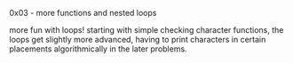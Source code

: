 0x03 - more functions and nested loops

more fun with loops! starting with simple checking character functions, the loops get slightly more advanced, having to print characters in certain placements algorithmically in the later problems.
